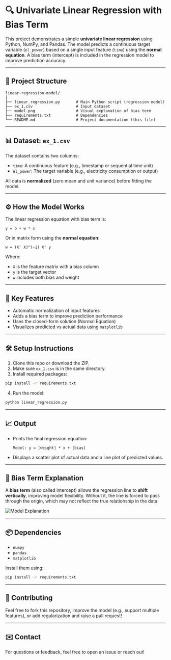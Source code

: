 # 🔍 Univariate Linear Regression with Bias Term

This project demonstrates a simple **univariate linear regression** using Python, NumPy, and Pandas. The model predicts a continuous target variable (`el_power`) based on a single input feature (`time`) using the **normal equation**. A bias term (intercept) is included in the regression model to improve prediction accuracy.

---

## 📁 Project Structure

```
linear-regression-model/
│
├── linear_regression.py       # Main Python script (regression model)
├── ex_1.csv                   # Input dataset
├── model.png                  # Visual explanation of bias term
├── requirements.txt           # Dependencies
└── README.md                  # Project documentation (this file)
```

---

## 📊 Dataset: `ex_1.csv`

The dataset contains two columns:

- `time`: A continuous feature (e.g., timestamp or sequential time unit)
- `el_power`: The target variable (e.g., electricity consumption or output)

All data is **normalized** (zero mean and unit variance) before fitting the model.

---

## ⚙️ How the Model Works

The linear regression equation with bias term is:

```
y = b + w * x
```

Or in matrix form using the **normal equation**:

```
w = (Xᵀ X)^(-1) Xᵀ y
```

Where:
- `X` is the feature matrix with a bias column
- `y` is the target vector
- `w` includes both bias and weight

---

## 📌 Key Features

- Automatic normalization of input features
- Adds a bias term to improve prediction performance
- Uses the closed-form solution (Normal Equation)
- Visualizes predicted vs actual data using `matplotlib`

---

## 🛠️ Setup Instructions

1. Clone this repo or download the ZIP.
2. Make sure `ex_1.csv` is in the same directory.
3. Install required packages:

```bash
pip install -r requirements.txt
```

4. Run the model:

```bash
python linear_regression.py
```

---

## 📈 Output

- Prints the final regression equation:
  ```
  Model: y = [weight] * x + [bias]
  ```
- Displays a scatter plot of actual data and a line plot of predicted values.

---

## 🧠 Bias Term Explanation

A **bias term** (also called intercept) allows the regression line to **shift vertically**, improving model flexibility. Without it, the line is forced to pass through the origin, which may not reflect the true relationship in the data.

![Model Explanation](model.png)

---

## 📦 Dependencies

- `numpy` 
- `pandas`
- `matplotlib`

Install them using:

```bash
pip install -r requirements.txt
```

---

## 🤝 Contributing

Feel free to fork this repository, improve the model (e.g., support multiple features), or add regularization and raise a pull request!


---

## ✉️ Contact

For questions or feedback, feel free to open an issue or reach out!
